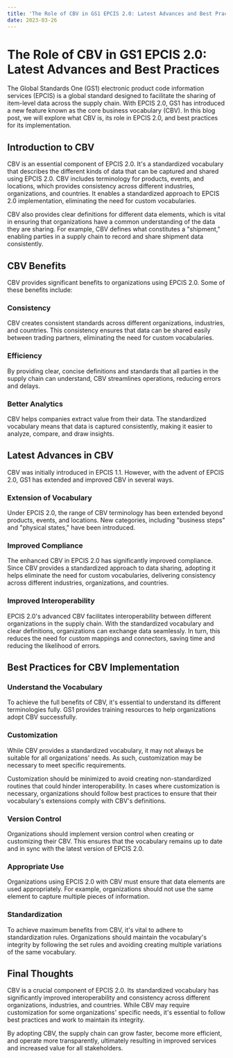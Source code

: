 ```yaml
---
title: 'The Role of CBV in GS1 EPCIS 2.0: Latest Advances and Best Practices '
date: 2023-03-26
---
```


# The Role of CBV in GS1 EPCIS 2.0: Latest Advances and Best Practices

The Global Standards One (GS1) electronic product code information services (EPCIS) is a global standard designed to facilitate the sharing of item-level data across the supply chain. With EPCIS 2.0, GS1 has introduced a new feature known as the core business vocabulary (CBV). In this blog post, we will explore what CBV is, its role in EPCIS 2.0, and best practices for its implementation.

## Introduction to CBV

CBV is an essential component of EPCIS 2.0. It's a standardized vocabulary that describes the different kinds of data that can be captured and shared using EPCIS 2.0. CBV includes terminology for products, events, and locations, which provides consistency across different industries, organizations, and countries. It enables a standardized approach to EPCIS 2.0 implementation, eliminating the need for custom vocabularies.

CBV also provides clear definitions for different data elements, which is vital in ensuring that organizations have a common understanding of the data they are sharing. For example, CBV defines what constitutes a "shipment," enabling parties in a supply chain to record and share shipment data consistently.

## CBV Benefits

CBV provides significant benefits to organizations using EPCIS 2.0. Some of these benefits include:

### Consistency

CBV creates consistent standards across different organizations, industries, and countries. This consistency ensures that data can be shared easily between trading partners, eliminating the need for custom vocabularies.

### Efficiency

By providing clear, concise definitions and standards that all parties in the supply chain can understand, CBV streamlines operations, reducing errors and delays.

### Better Analytics

CBV helps companies extract value from their data. The standardized vocabulary means that data is captured consistently, making it easier to analyze, compare, and draw insights.

## Latest Advances in CBV

CBV was initially introduced in EPCIS 1.1. However, with the advent of EPCIS 2.0, GS1 has extended and improved CBV in several ways.

### Extension of Vocabulary

Under EPCIS 2.0, the range of CBV terminology has been extended beyond products, events, and locations. New categories, including "business steps" and "physical states," have been introduced.

### Improved Compliance

The enhanced CBV in EPCIS 2.0 has significantly improved compliance. Since CBV provides a standardized approach to data sharing, adopting it helps eliminate the need for custom vocabularies, delivering consistency across different industries, organizations, and countries.

### Improved Interoperability

EPCIS 2.0's advanced CBV facilitates interoperability between different organizations in the supply chain. With the standardized vocabulary and clear definitions, organizations can exchange data seamlessly. In turn, this reduces the need for custom mappings and connectors, saving time and reducing the likelihood of errors.

## Best Practices for CBV Implementation

### Understand the Vocabulary

To achieve the full benefits of CBV, it's essential to understand its different terminologies fully. GS1 provides training resources to help organizations adopt CBV successfully.

### Customization

While CBV provides a standardized vocabulary, it may not always be suitable for all organizations' needs. As such, customization may be necessary to meet specific requirements.

Customization should be minimized to avoid creating non-standardized routines that could hinder interoperability. In cases where customization is necessary, organizations should follow best practices to ensure that their vocabulary's extensions comply with CBV's definitions.

### Version Control

Organizations should implement version control when creating or customizing their CBV. This ensures that the vocabulary remains up to date and in sync with the latest version of EPCIS 2.0.

### Appropriate Use

Organizations using EPCIS 2.0 with CBV must ensure that data elements are used appropriately. For example, organizations should not use the same element to capture multiple pieces of information.

### Standardization

To achieve maximum benefits from CBV, it's vital to adhere to standardization rules. Organizations should maintain the vocabulary's integrity by following the set rules and avoiding creating multiple variations of the same vocabulary.

## Final Thoughts

CBV is a crucial component of EPCIS 2.0. Its standardized vocabulary has significantly improved interoperability and consistency across different organizations, industries, and countries. While CBV may require customization for some organizations' specific needs, it's essential to follow best practices and work to maintain its integrity.

By adopting CBV, the supply chain can grow faster, become more efficient, and operate more transparently, ultimately resulting in improved services and increased value for all stakeholders.

